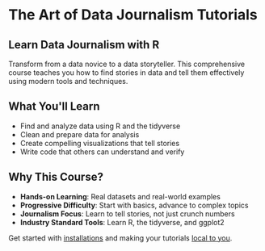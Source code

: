 # The Art of Data Journalism Tutorials
## Learn Data Journalism with R

Transform from a data novice to a data storyteller. This comprehensive course teaches you how to find stories in data and tell them effectively using modern tools and techniques.

## What You'll Learn

- Find and analyze data using R and the tidyverse
- Clean and prepare data for analysis
- Create compelling visualizations that tell stories
- Write code that others can understand and verify

## Why This Course?

- **Hands-on Learning**: Real datasets and real-world examples
- **Progressive Difficulty**: Start with basics, advance to complex topics
- **Journalism Focus**: Learn to tell stories, not just crunch numbers
- **Industry Standard Tools**: Learn R, the tidyverse, and ggplot2

Get started with [installations](https://the-art-of-data-journalism.github.io/installations.html) and making your tutorials [local to you](https://the-art-of-data-journalism.github.io/localization.html). 
